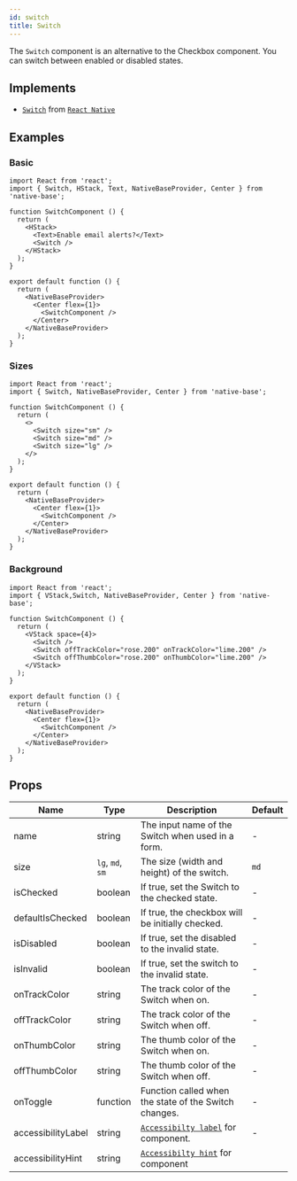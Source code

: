 ```yaml
---
id: switch
title: Switch
---
```


The `Switch` component is an alternative to the Checkbox component. You can switch between enabled or disabled states.

## Implements

- [`Switch`](https://reactnative.dev/docs/switch) from [`React Native`](https://reactnative.dev)

## Examples

### Basic

```SnackPlayer name=Switch%20Example
import React from 'react';
import { Switch, HStack, Text, NativeBaseProvider, Center } from 'native-base';

function SwitchComponent () {
  return (
    <HStack>
      <Text>Enable email alerts?</Text>
      <Switch />
    </HStack>
  );
}

export default function () {
  return (
    <NativeBaseProvider>
      <Center flex={1}>
        <SwitchComponent />
      </Center>
    </NativeBaseProvider>
  );
}
```

### Sizes

```SnackPlayer name=Switch%20Sizes
import React from 'react';
import { Switch, NativeBaseProvider, Center } from 'native-base';

function SwitchComponent () {
  return (
    <>
      <Switch size="sm" />
      <Switch size="md" />
      <Switch size="lg" />
    </>
  );
}

export default function () {
  return (
    <NativeBaseProvider>
      <Center flex={1}>
        <SwitchComponent />
      </Center>
    </NativeBaseProvider>
  );
}
```

### Background

```SnackPlayer name=Switch%20Background
import React from 'react';
import { VStack,Switch, NativeBaseProvider, Center } from 'native-base';

function SwitchComponent () {
  return (
    <VStack space={4}>
      <Switch />
      <Switch offTrackColor="rose.200" onTrackColor="lime.200" />
      <Switch offThumbColor="rose.200" onThumbColor="lime.200" />
    </VStack>
  );
}

export default function () {
  return (
    <NativeBaseProvider>
      <Center flex={1}>
        <SwitchComponent />
      </Center>
    </NativeBaseProvider>
  );
}
```

## Props

| Name               | Type             | Description                                                                                          | Default |
| ------------------ | ---------------- | ---------------------------------------------------------------------------------------------------- | ------- |
| name               | string           | The input name of the Switch when used in a form.                                                    | -       |
| size               | `lg`, `md`, `sm` | The size (width and height) of the switch.                                                           | `md`    |
| isChecked          | boolean          | If true, set the Switch to the checked state.                                                        | -       |
| defaultIsChecked   | boolean          | If true, the checkbox will be initially checked.                                                     | -       |
| isDisabled         | boolean          | If true, set the disabled to the invalid state.                                                      | -       |
| isInvalid          | boolean          | If true, set the switch to the invalid state.                                                        | -       |
| onTrackColor       | string           | The track color of the Switch when on.                                                               | -       |
| offTrackColor      | string           | The track color of the Switch when off.                                                              | -       |
| onThumbColor       | string           | The thumb color of the Switch when on.                                                               | -       |
| offThumbColor      | string           | The thumb color of the Switch when off.                                                              | -       |
| onToggle           | function         | Function called when the state of the Switch changes.                                                | -       |
| accessibilityLabel | string           | [`Accessibilty label`](https://reactnative.dev/docs/accessibility#accessibilitylabel) for component. | -       |
| accessibilityHint  | string           | [`Accessibilty hint`](https://reactnative.dev/docs/accessibility#accessibilityhint) for component    |         |
